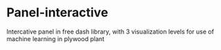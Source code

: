 # Panel-interactive
Intercative panel in free dash library, with 3 visualization levels for use of machine learning in plywood plant
